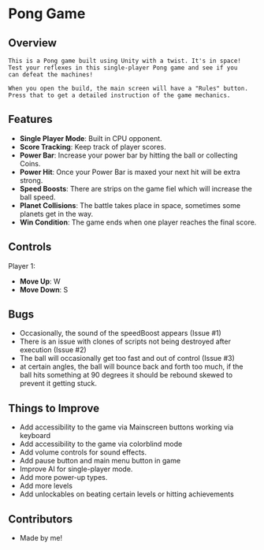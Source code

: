 # Pong Game

## Overview

    This is a Pong game built using Unity with a twist. It's in space!
    Test your reflexes in this single-player Pong game and see if you
    can defeat the machines!
    
    When you open the build, the main screen will have a "Rules" button. 
    Press that to get a detailed instruction of the game mechanics.

## Features

- **Single Player Mode**: Built in CPU opponent.
- **Score Tracking**: Keep track of player scores.
- **Power Bar**: Increase your power bar by hitting the ball or collecting Coins. 
- **Power Hit**: Once your Power Bar is maxed your next hit will be extra strong.
- **Speed Boosts**: There are strips on the game fiel which will increase the ball speed.
- **Planet Collisions**: The battle takes place in space, sometimes some planets get in the way.
- **Win Condition**: The game ends when one player reaches the final score.

## Controls

Player 1:
- **Move Up**: W
- **Move Down**: S

## Bugs

- Occasionally, the sound of the speedBoost appears (Issue #1)
- There is an issue with clones of scripts not being destroyed after execution (Issue #2)
- The ball will occasionally get too fast and out of control (Issue #3)
- at certain angles, the ball will bounce back and forth too much, if the ball hits something at 90 degrees it should be rebound skewed to prevent it getting stuck.

## Things to Improve

- Add accessibility to the game via Mainscreen buttons working via keyboard
- Add accessibility to the game via colorblind mode
- Add volume controls for sound effects.
- Add pause button and main menu button in game
- Improve AI for single-player mode.
- Add more power-up types.
- Add more levels
- Add unlockables on beating certain levels or hitting achievements


## Contributors

- Made by me! 
